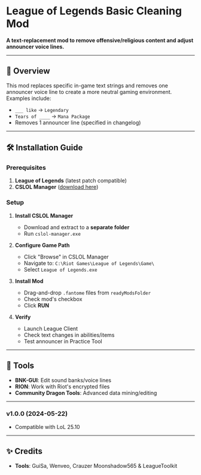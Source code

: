 # League of Legends Basic Cleaning Mod 

**A text-replacement mod to remove offensive/religious content and adjust announcer voice lines.**

---

## 📖 Overview
This mod replaces specific in-game text strings and removes one announcer voice line to create a more neutral gaming environment. Examples include:
- `___ like` → `Legendary`
- `Tears of ____` → `Mana Package`
- Removes 1 announcer line (specified in changelog)

---

## 🛠️ Installation Guide

### Prerequisites
1. **League of Legends** (latest patch compatible)
2. **CSLOL Manager** ([download here](https://github.com/LeagueToolkit/cslol-manager/releases))

### Setup
1. **Install CSLOL Manager**
   - Download and extract to a **separate folder**
   - Run `cslol-manager.exe`

2. **Configure Game Path**
   - Click "Browse" in CSLOL Manager
   - Navigate to: `C:\Riot Games\League of Legends\Game\`
   - Select `League of Legends.exe`

3. **Install Mod**
   - Drag-and-drop `.fantome` files from `readyModsFolder`
   - Check mod's checkbox
   - Click **RUN**

4. **Verify**
   - Launch League Client
   - Check text changes in abilities/items
   - Test announcer in Practice Tool

---

## 🔧 Tools
- **BNK-GUI**: Edit sound banks/voice lines
- **RION**: Work with Riot's encrypted files
- **Community Dragon Tools**: Advanced data mining/editing



---
### v1.0.0 (2024-05-22)
- Compatible with LoL 25.10
---
## ✨ Credits
- **Tools**: GuiSa, Wenveo, Crauzer Moonshadow565 & LeagueToolkit

